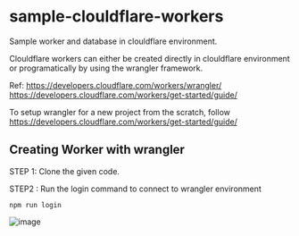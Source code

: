 # sample-clouldflare-workers

Sample worker and database in clouldflare environment.

Clouldflare workers can either be created directly in clouldflare environment or programatically by using the wrangler framework.

Ref: https://developers.cloudflare.com/workers/wrangler/
https://developers.cloudflare.com/workers/get-started/guide/

To setup wrangler for a new project from the scratch, follow https://developers.cloudflare.com/workers/get-started/guide/


## Creating Worker with wrangler

STEP 1: Clone the given code.

STEP2 : Run the login command to connect to wrangler environment
```
npm run login
```

![image](https://github.com/dheepak-rmn/sample-clouldflare-workers/assets/135533984/99e87de3-2f1c-4434-88d3-958105a0df5d)
